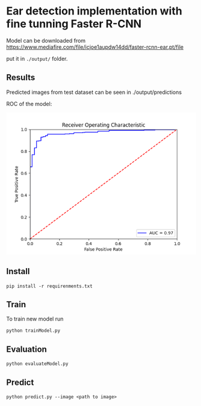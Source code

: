# Ear detection implementation with fine tunning Faster R-CNN

Model can be downloaded from
https://www.mediafire.com/file/icjoe1aupdw14dd/faster-rcnn-ear.pt/file

put it in `./output/` folder.

## Results

Predicted images from test dataset can be seen in ./output/predictions

ROC of the model:

![ROC](./output/Figure_ROC.png)

## Install

```
pip install -r requirenments.txt
```

## Train

To train new model run

```
python trainModel.py
```

## Evaluation

```
python evaluateModel.py
```

## Predict

```
python predict.py --image <path to image>
```
